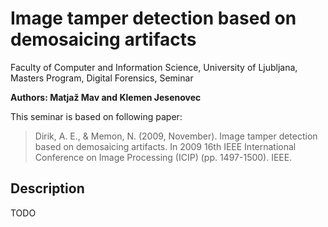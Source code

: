 # Image tamper detection based on demosaicing artifacts

Faculty of Computer and Information Science, University of Ljubljana, Masters Program, Digital Forensics, Seminar

**Authors: Matjaž Mav and Klemen Jesenovec**

This seminar is based on following paper:

> Dirik, A. E., & Memon, N. (2009, November). Image tamper detection based on demosaicing artifacts. In 2009 16th IEEE International Conference on Image Processing (ICIP) (pp. 1497-1500). IEEE.

## Description

TODO